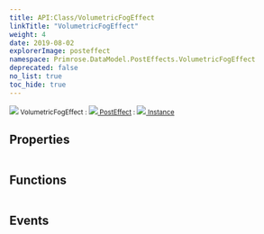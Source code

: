 ```yaml
---
title: API:Class/VolumetricFogEffect
linkTitle: "VolumetricFogEffect"
weight: 4
date: 2019-08-02
explorerImage: posteffect
namespace: Primrose.DataModel.PostEffects.VolumetricFogEffect
deprecated: false
no_list: true
toc_hide: true
---
```

<small class="inheritance">
<span class="" href="/docs/api-reference/Class/VolumetricFogEffect"><img src="/icons/silk/posteffect.png"/>&nbsp;VolumetricFogEffect</span>&nbsp;:&nbsp;<a class="" href="/docs/api-reference/Class/PostEffect"><img src="/icons/silk/posteffect.png"/>&nbsp;PostEffect</a>&nbsp;:&nbsp;<a class="" href="/docs/api-reference/Class/Instance"><img src="/icons/silk/default.png"/>&nbsp;Instance</a></small>
 
## Properties
 
<table class="studiohide">
<tbody>
</tbody>
</table>
 
## Functions
 
<table class="studiohide">
<tbody>
</tbody>
</table>
 
## Events
 
<table class="studiohide">
<tbody>
</tbody>
</table>
<b>
</b>
<div class="inheritors">
<ul class="root">
</ul>
</div>
